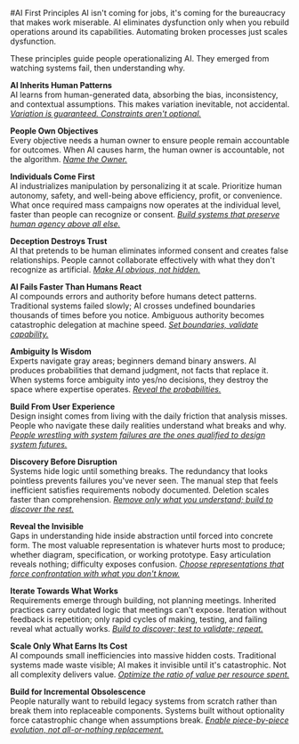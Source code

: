
#AI First Principles
AI isn't coming for jobs, it's coming for the bureaucracy that makes work miserable. AI eliminates dysfunction only when you rebuild operations around its capabilities. Automating broken processes just scales dysfunction.

These principles guide people operationalizing AI. They emerged from watching systems fail, then understanding why.

**AI Inherits Human Patterns**  
AI learns from human-generated data, absorbing the bias, inconsistency, and contextual assumptions. This makes variation inevitable, not accidental. <u>*Variation is guaranteed. Constraints aren't optional.*</u>

**People Own Objectives**  
Every objective needs a human owner to ensure people remain accountable for outcomes. When AI causes harm, the human owner is accountable, not the algorithm. <u>*Name the Owner.*</u>

**Individuals Come First**  
AI industrializes manipulation by personalizing it at scale. Prioritize human autonomy, safety, and well-being above efficiency, profit, or convenience. What once required mass campaigns now operates at the individual level, faster than people can recognize or consent. <u>*Build systems that preserve human agency above all else.*</u>

**Deception Destroys Trust**  
AI that pretends to be human eliminates informed consent and creates false relationships. People cannot collaborate effectively with what they don't recognize as artificial. <u>*Make AI obvious, not hidden.*</u>

**AI Fails Faster Than Humans React**  
AI compounds errors and authority before humans detect patterns. Traditional systems failed slowly; AI crosses undefined boundaries thousands of times before you notice. Ambiguous authority becomes catastrophic delegation at machine speed.  <u>*Set boundaries, validate capability.*</u>

**Ambiguity Is Wisdom**  
Experts navigate gray areas; beginners demand binary answers. AI produces probabilities that demand judgment, not facts that replace it. When systems force ambiguity into yes/no decisions, they destroy the space where expertise operates. <u>*Reveal the probabilities.*</u>

**Build From User Experience**  
Design insight comes from living with the daily friction that analysis misses. People who navigate these daily realities understand what breaks and why. <u>*People wrestling with system failures are the ones qualified to design system futures.*</u>

**Discovery Before Disruption**  
Systems hide logic until something breaks. The redundancy that looks pointless prevents failures you've never seen. The manual step that feels inefficient satisfies requirements nobody documented. Deletion scales faster than comprehension. <u>*Remove only what you understand; build to discover the rest.*</u>

**Reveal the Invisible**  
Gaps in understanding hide inside abstraction until forced into concrete form. The most valuable representation is whatever hurts most to produce; whether diagram, specification, or working prototype. Easy articulation reveals nothing; difficulty exposes confusion. <u>*Choose representations that force confrontation with what you don't know.*</u>

**Iterate Towards What Works**  
Requirements emerge through building, not planning meetings. Inherited practices carry outdated logic that meetings can't expose. Iteration without feedback is repetition; only rapid cycles of making, testing, and failing reveal what actually works. <u>*Build to discover; test to validate; repeat.*</u>

**Scale Only What Earns Its Cost**  
AI compounds small inefficiencies into massive hidden costs. Traditional systems made waste visible; AI makes it invisible until it's catastrophic. Not all complexity delivers value. <u>*Optimize the ratio of value per resource spent.*</u>

**Build for Incremental Obsolescence**  
People naturally want to rebuild legacy systems from scratch rather than break them into replaceable components. Systems built without optionality force catastrophic change when assumptions break. <u>*Enable piece-by-piece evolution, not all-or-nothing replacement.*</u>